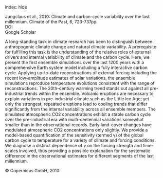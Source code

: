 index: hide

<div class="Citation">

  <div class="Citation-body">
    <div class="Citation-text">Jungclaus et al., 2010: Climate and carbon-cycle variability over the last millennium. <span class="Article-journal">Climate of the Past, </span><span class="Article-volume">6, </span>723-737pp.</div>
    <div class="Citation-links">
      <div class="CitationLink" data-href="https://doi.org/10.5194/cp-6-723-2010">
        <div class="CitationLink-icon CitationLink-Doi"></div>
        <div class="CitationLink-text">DOI</div>
      </div>
      <div class="CitationLink" data-href="https://scholar.google.com/scholar?q=10.5194/cp-6-723-2010">
        <div class="CitationLink-icon CitationLink-Scholar"></div>
        <div class="CitationLink-text">Google Scholar</div>
      </div>
    </div>
  </div>
</div>

A long-standing task in climate research has been to distinguish between anthropogenic climate change and natural climate variability. A prerequisite for fulfilling this task is the understanding of the relative roles of external drivers and internal variability of climate and the carbon cycle. Here, we present the first ensemble simulations over the last 1200 years with a comprehensive Earth system model including a fully interactive carbon cycle. Applying up-to-date reconstructions of external forcing including the recent low-amplitude estimates of solar variations, the ensemble simulations reproduce temperature evolutions consistent with the range of reconstructions. The 20th-century warming trend stands out against all pre-industrial trends within the ensemble. Volcanic eruptions are necessary to explain variations in pre-industrial climate such as the Little Ice Age; yet only the strongest, repeated eruptions lead to cooling trends that differ significantly from the internal variability across all ensemble members. The simulated atmospheric CO2 concentrations exhibit a stable carbon cycle over the pre-industrial era with multi-centennial variations somewhat smaller than in the observational records. Early land-cover changes have modulated atmospheric CO2 concentrations only slightly. We provide a model-based quantification of the sensitivity (termed γ) of the global carbon cycle to temperature for a variety of climate and forcing conditions. We diagnose a distinct dependence of γ on the forcing strength and time-scales involved, thus providing a possible explanation for the systematic difference in the observational estimates for different segments of the last millennium.

<div class="Citation-copy">
&copy; Copernicus GmbH, 2010
</div>